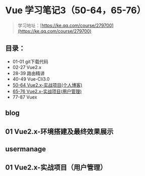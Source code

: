 # Vue 学习笔记3（50-64，65-76）

>学习地址：[https://ke.qq.com/course/279700](https://ke.qq.com/course/279700)

## 目录：

- 01-01 git下载代码
- 02-27 Vue2.x
- 28-39 路由精讲
- 40-49 Vue-Cli3.0
- [50-64 Vue2.x-实战项目(个人博客)](#blog)
- [65-76 Vue2.x-实战项目(用户管理)](#usermanage)
- 77-87 Vuex

## blog
## 01 Vue2.x-环境搭建及最终效果展示

## usermanage
## 01 Vue2.x-实战项目（用户管理）